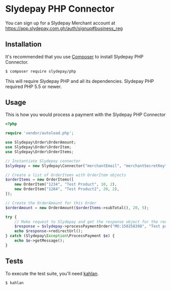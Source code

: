 Slydepay PHP Connector
=====================

You can sign up for a Slydepay Merchant account at https://app.slydepay.com.gh/auth/signup#business_reg

## Installation

It's recommended that you use [Composer](https://getcomposer.org/) to install Slydepay PHP Connector.

```bash
$ composer require slydepay/php
```

This will require Slydepay PHP and all its dependencies. Slydepay PHP required PHP 5.5 or newer.

## Usage

This is how you would process a payment with the Slydepay PHP Connector

```php
<?php

require 'vendor/autoload.php';

use Slydepay\Order\OrderAmount;
use Slydepay\Order\OrderItem;
use Slydepay\Order\OrderItems;

// Instantiate Slydepay connector
$slydepay = new Slydepay\Connector("merchantEmail", "merchantSecretKey");

// Create a list of OrderItems with OrderItem objects
$orderItems = new OrderItems([
    new OrderItem("1234", "Test Product", 10, 2),
    new OrderItem("1284", "Test Product2", 20, 2),
]);

// Create the OrderAmount for this Order
$orderAmount = new OrderAmount($orderItems->subTotal(), 20, 5);

try {
    // Make request to Slydepay and get the response object for the redirect url
    $response = $slydepay->processPaymentOrder("MO:150258398", "Test payment", $orderAmount, $orderItems);
    echo $response->redirectUrl();
} catch (Slydepay\Exception\ProcessPayment $e) {
    echo $e->getMessage();
}
```

## Tests

To execute the test suite, you'll need [kahlan](https://github.com/kahlan/kahlan).

```bash
$ kahlan
```
